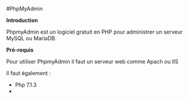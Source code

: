 #PhpMyAdmin

**Introduction**

PhpmyAdmin est un logiciel gratuit en PHP pour administrer un serveur MySQL ou MariaDB.

**Pré-requis**

Pour utiliser PhpmyAdmin il faut un serveur web comme Apach ou IIS

Il faut également :
- Php 7.1.3
-